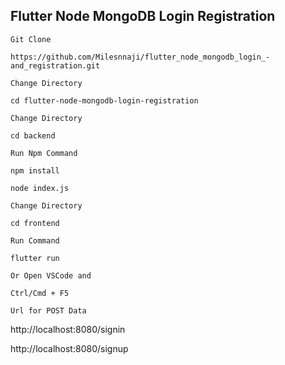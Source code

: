 ## Flutter Node MongoDB Login Registration

`Git Clone`
```
https://github.com/Milesnnaji/flutter_node_mongodb_login_-and_registration.git
```
`Change Directory`
```
cd flutter-node-mongodb-login-registration
```

`Change Directory`
```
cd backend
```

`Run Npm Command`
```
npm install 
```
```
node index.js 
```

`Change Directory`
```
cd frontend
```

`Run Command`
```
flutter run
```

`Or Open VSCode and`
```
Ctrl/Cmd + F5
```



`Url for POST Data`

http://localhost:8080/signin

http://localhost:8080/signup





